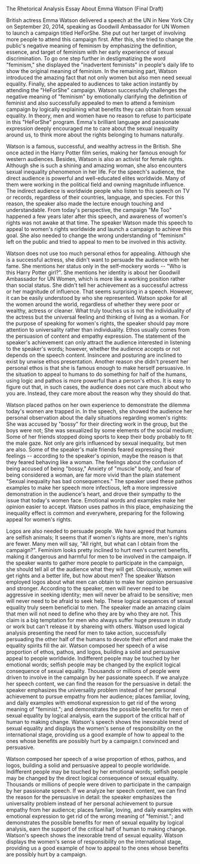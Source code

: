 The Rhetorical Analysis Essay About Emma Watson (Final Draft)

British actress Emma Watson delivered a speech at the UN in New York City on September 20, 2014, speaking as Goodwill Ambassador for UN Women to launch a campaign titled HeForShe. She put out her target of involving more people to attend this campaign first. After this, she tried to change the public's negative meaning of feminism by emphasizing the definition, essence, and target of feminism with her early experience of sexual discrimination. To go one step further in destigmatizing the word "feminism," she displayed the "inadvertent feminists" in people's daily life to show the original meaning of feminism. In the remaining part, Watson introduced the amazing fact that not only women but also men need sexual equality. Finally, she appealed to audiences to take action instantly by attending the "HeForShe" campaign. Watson successfully challenges the negative meaning of "feminism" by emotionally clarifying the definition of feminist and also successfully appealed to men to attend a feminism campaign by logically explaining what benefits they can obtain from sexual equality. In theory, men and women have no reason to refuse to participate in this "HeForShe" program. Emma's brilliant language and passionate expression deeply encouraged me to care about the sexual inequality around us, to think more about the rights belonging to humans naturally.

Watson is a famous, successful, and wealthy actress in the British. She once acted in the Harry Potter film series, making her famous enough for western audiences. Besides, Watson is also an activist for female rights. Although she is such a shining and amazing woman, she also encounters sexual inequality phenomenon in her life. For the speech's audience, the direct audience is powerful and well-educated elites worldwide. Many of them were working in the political field and owning magnitude influence. The indirect audience is worldwide people who listen to this speech on TV or records, regardless of their countries, language, and species. For this reason, the speaker also made the lecture enough touching and understandable. From today's perspective, the campaign "Me Too" happened a few years later after this speech, and awareness of women's rights was not awake at that time. The speaker Watson made this speech to appeal to women's rights worldwide and launch a campaign to achieve this goal. She also needed to change the wrong understanding of "feminism" left on the public and tried to appeal to men to be involved in this activity.

Watson does not use too much personal ethos for appealing. Although she is a successful actress, she didn't want to persuade the audience with her fame. She mentions her status only in the self-mockery words -- "Who is this Harry Potter girl?". She mentions her identity is about her Goodwill Ambassador for UN Women, which is more like a working position rather than social status. She didn't tell her achievement as a successful actress or her magnitude of influence. That seems surprising in a speech. However, it can be easily understood by who she represented. Watson spoke for all the women around the world, regardless of whether they were poor or wealthy, actress or cleaner. What truly touches us is not the individuality of the actress but the universal feeling and thinking of living as a woman. For the purpose of speaking for women's rights, the speaker should pay more attention to universality rather than individuality. Ethos usually comes from the persuasion of content and empathy expression. The statement of the speaker's achievement can only attract the audience interested in listening to the speaker's words; however, whether the audience accepts or not depends on the speech content. Insincere and posturing are inclined to exist by unwise ethos presentation. Another reason she didn't present her personal ethos is that she is famous enough to make herself persuasive. In the situation to appeal to humans to do something for half of the humans, using logic and pathos is more powerful than a person's ethos. It is easy to figure out that, in such cases, the audience does not care much about who you are. Instead, they care more about the reason why they should do that.

Watson placed pathos on her own experience to demonstrate the dilemma today's women are trapped in. In the speech, she showed the audience her personal observation about the daily situations regarding women's rights: She was accused by "bossy" for their directing work in the group, but the boys were not; She was sexualized by some elements of the social medium; Some of her friends stopped doing sports to keep their body probably to fit the male gaze. Not only are girls influenced by sexual inequality, but men are also. Some of the speaker's male friends feared expressing their feelings -- according to the speaker's opinion, maybe the reason is that they feared behaving like a woman. The feelings about the confusion of being accused of being "bossy," Anxiety of "muscle" body, and fear of being considered a woman, are far more vivid than the plain statement "Sexual inequality has bad consequences." The speaker used these pathos examples to make her speech more infectious, left a more impressive demonstration in the audience's heart, and drove their sympathy to the issue that today's women face. Emotional words and examples make her opinion easier to accept. Watson uses pathos in this place, emphasizing the inequality effect is common and everywhere, preparing for the following appeal for women's rights.

Logos are also needed to persuade people. We have agreed that humans are selfish animals; It seems that if women's rights are more, men's rights are fewer. Many men will say, "All right, but what can I obtain from the campaign?". Feminism looks pretty inclined to hurt men's current benefits, making it dangerous and harmful for men to be involved in the campaign. If the speaker wants to gather more people to participate in the campaign, she should tell all of the audience what they will get. Obviously, women will get rights and a better life, but how about men? The speaker Watson employed logos about what men can obtain to make her opinion persuasive and stronger. According to the speaker, men will never need to be aggressive in seeking identity; men will never be afraid to be sensitive; men will never need to be afraid to seek help. These logical sequences of sexual equality truly seem beneficial to men. The speaker made an amazing claim that men will not need to define who they are by who they are not. This claim is a big temptation for men who always suffer huge pressure in study or work but can't release it by shareing with others. Watson used logical analysis presenting the need for men to take action, successfully persuading the other half of the humans to devote their effort and make the equality spirits fill the air. Watson composed her speech of a wise proportion of ethos, pathos, and logos, building a solid and persuasive appeal to people worldwide. Indifferent people may be touched by her emotional words; selfish people may be changed by the explicit logical consequence of sexual equality. Thousands or millions of people were driven to involve in the campaign by her passionate speech. If we analyze her speech content, we can find the reason for the persuasive in detail: the speaker emphasizes the universality problem instead of her personal achievement to pursue empathy from her audience; places familiar, loving, and daily examples with emotional expression to get rid of the wrong meaning of "feminist."; and demonstrates the possible benefits for men of sexual equality by logical analysis, earn the support of the critical half of human to making change. Watson's speech shows the inexorable trend of sexual equality and displays the women's sense of responsibility on the international stage, providing us a good example of how to appeal to the ones whose benefits are possibly hurt by a campaign.t convinced and persuasive.

Watson composed her speech of a wise proportion of ethos, pathos, and logos, building a solid and persuasive appeal to people worldwide. Indifferent people may be touched by her emotional words; selfish people may be changed by the direct logical consequence of sexual equality. Thousands or millions of people were driven to participate in the campaign by her passionate speech. If we analyze her speech content, we can find the reason for the persuasive in detail: the speaker emphasizes the universality problem instead of her personal achievement to pursue empathy from her audience; places familiar, loving, and daily examples with emotional expression to get rid of the wrong meaning of "feminist."; and demonstrates the possible benefits for men of sexual equality by logical analysis, earn the support of the critical half of human to making change. Watson's speech shows the inexorable trend of sexual equality. Watson displays the women's sense of responsibility on the international stage, providing us a good example of how to appeal to the ones whose benefits are possibly hurt by a campaign.